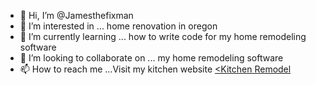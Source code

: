- 👋 Hi, I’m @Jamesthefixman
- 👀 I’m interested in ... home renovation in oregon
- 🌱 I’m currently learning ... how to write code for my home remodeling software 
- 💞️ I’m looking to collaborate on ... my home remodeling software
- 📫 How to reach me ...Visit my kitchen website <a href="https://www.prohomeremodeling.com/kitchen-remodel"><Kitchen Remodel</a>


<!---
Jamesthefixman/Jamesthefixman is a ✨ special ✨ repository because its `README.md` (this file) appears on your GitHub profile.
You can click the Preview link to take a look at your changes.
--->
